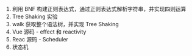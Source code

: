 1. 利用 BNF 构建正则表达式，通过正则表达式解析字符串，并实现四则运算
2. Tree Shaking 实验
3. walk 获取整个语法树，并实现 Tree Shaking
4. Vue 源码 - effect 和 reactivity
5. Reac 源码 - Scheduler
6. 状态机
